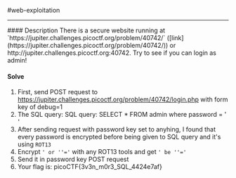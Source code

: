 #web-exploitation
<hr>
#### Description
There is a secure website running at `https://jupiter.challenges.picoctf.org/problem/40742/` ([link](https://jupiter.challenges.picoctf.org/problem/40742/)) or http://jupiter.challenges.picoctf.org:40742. Try to see if you can login as admin!

#### Solve
1.  First, send POST request to https://jupiter.challenges.picoctf.org/problem/40742/login.php with form key of debug=1
2. The SQL query: SQL query: SELECT * FROM admin where password = ' '
3.  After sending request with password key set to anyhing, I found that every password is encrypted before being given to SQL query and it's using `ROT13`
4. Encrypt `' or ''='` with any ROT13 tools and get `' be ''='`
5. Send it in password key POST request
6. Your flag is: picoCTF{3v3n_m0r3_SQL_4424e7af}